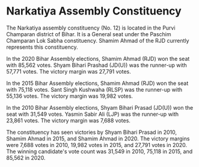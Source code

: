 # Narkatiya Assembly Constituency

The Narkatiya assembly constituency (No. 12) is located in the Purvi Champaran district of Bihar. It is a General seat under the Paschim Champaran Lok Sabha constituency. Shamim Ahmad of the RJD currently represents this constituency.

In the 2020 Bihar Assembly elections, Shamim Ahmad (RJD) won the seat with 85,562 votes. Shyam Bihari Prashad (JD(U)) was the runner-up with 57,771 votes. The victory margin was 27,791 votes.

In the 2015 Bihar Assembly elections, Shamim Ahmad (RJD) won the seat with 75,118 votes. Sant Singh Kushwaha (RLSP) was the runner-up with 55,136 votes. The victory margin was 19,982 votes.

In the 2010 Bihar Assembly elections, Shyam Bihari Prasad (JD(U)) won the seat with 31,549 votes. Yasmin Sabir Ali (LJP) was the runner-up with 23,861 votes. The victory margin was 7,688 votes.

The constituency has seen victories by Shyam Bihari Prasad in 2010, Shamim Ahmad in 2015, and Shamim Ahmad in 2020. The victory margins were 7,688 votes in 2010, 19,982 votes in 2015, and 27,791 votes in 2020. The winning candidate's vote count was 31,549 in 2010, 75,118 in 2015, and 85,562 in 2020.
